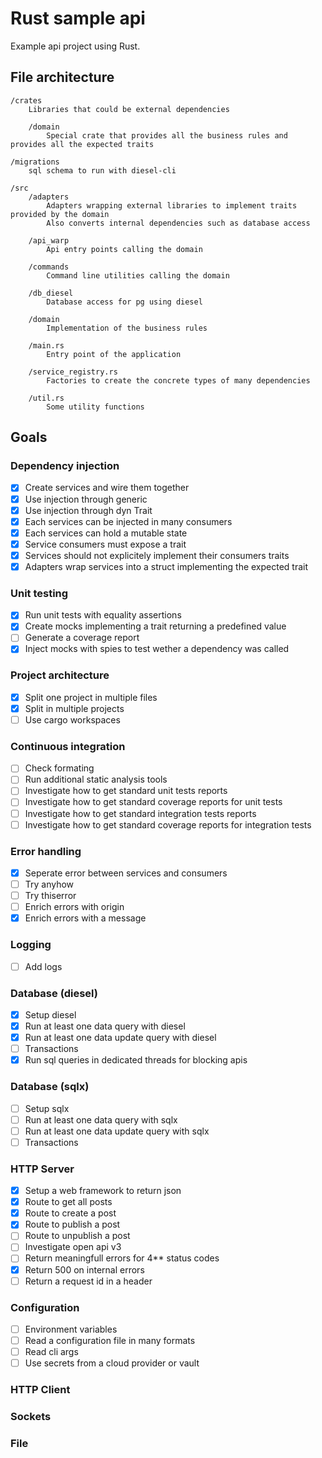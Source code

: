 # Rust sample api

Example api project using Rust.

## File architecture

    /crates
        Libraries that could be external dependencies

        /domain
            Special crate that provides all the business rules and provides all the expected traits

    /migrations
        sql schema to run with diesel-cli

    /src
        /adapters
            Adapters wrapping external libraries to implement traits provided by the domain
            Also converts internal dependencies such as database access

        /api_warp
            Api entry points calling the domain

        /commands
            Command line utilities calling the domain

        /db_diesel
            Database access for pg using diesel

        /domain
            Implementation of the business rules

        /main.rs
            Entry point of the application

        /service_registry.rs
            Factories to create the concrete types of many dependencies

        /util.rs
            Some utility functions

## Goals

### Dependency injection
* [x] Create services and wire them together
* [x] Use injection through generic
* [x] Use injection through dyn Trait
* [x] Each services can be injected in many consumers
* [x] Each services can hold a mutable state
* [x] Service consumers must expose a trait
* [x] Services should not explicitely implement their consumers traits
* [x] Adapters wrap services into a struct implementing the expected trait

### Unit testing
* [x] Run unit tests with equality assertions
* [x] Create mocks implementing a trait returning a predefined value
* [ ] Generate a coverage report
* [x] Inject mocks with spies to test wether a dependency was called

### Project architecture
* [x] Split one project in multiple files
* [x] Split in multiple projects
* [ ] Use cargo workspaces

### Continuous integration
* [ ] Check formating
* [ ] Run additional static analysis tools
* [ ] Investigate how to get standard unit tests reports
* [ ] Investigate how to get standard coverage reports for unit tests
* [ ] Investigate how to get standard integration tests reports
* [ ] Investigate how to get standard coverage reports for integration tests

### Error handling
* [x] Seperate error between services and consumers
* [ ] Try anyhow
* [ ] Try thiserror
* [ ] Enrich errors with origin
* [x] Enrich errors with a message

### Logging
* [ ] Add logs

### Database (diesel)
* [x] Setup diesel
* [x] Run at least one data query with diesel
* [x] Run at least one data update query with diesel
* [ ] Transactions
* [x] Run sql queries in dedicated threads for blocking apis

### Database (sqlx)
* [ ] Setup sqlx
* [ ] Run at least one data query with sqlx
* [ ] Run at least one data update query with sqlx
* [ ] Transactions

### HTTP Server
* [x] Setup a web framework to return json
* [x] Route to get all posts
* [x] Route to create a post
* [x] Route to publish a post
* [ ] Route to unpublish a post
* [ ] Investigate open api v3
* [ ] Return meaningfull errors for 4** status codes
* [x] Return 500 on internal errors
* [ ] Return a request id in a header

### Configuration
* [ ] Environment variables
* [ ] Read a configuration file in many formats
* [ ] Read cli args
* [ ] Use secrets from a cloud provider or vault

### HTTP Client

### Sockets

### File
